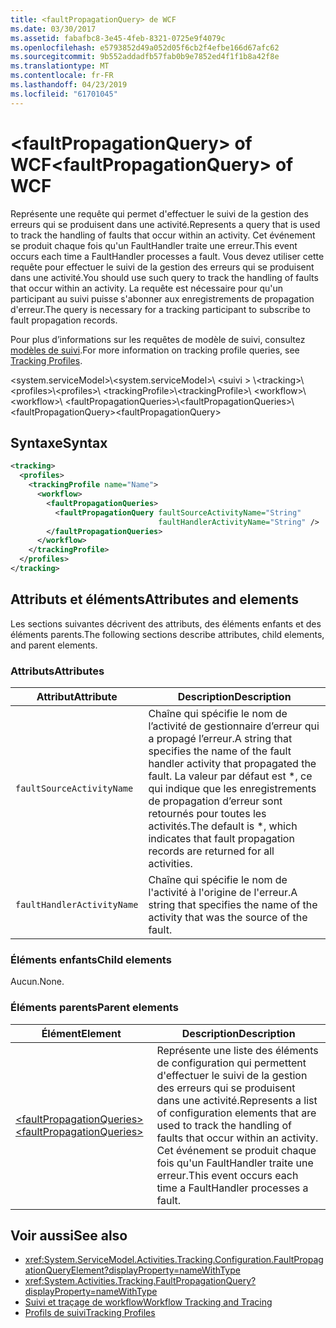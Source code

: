 ```yaml
---
title: <faultPropagationQuery> de WCF
ms.date: 03/30/2017
ms.assetid: fabafbc8-3e45-4feb-8321-0725e9f4079c
ms.openlocfilehash: e5793852d49a052d05f6cb2f4efbe166d67afc62
ms.sourcegitcommit: 9b552addadfb57fab0b9e7852ed4f1f1b8a42f8e
ms.translationtype: MT
ms.contentlocale: fr-FR
ms.lasthandoff: 04/23/2019
ms.locfileid: "61701045"
---
```

# <a name="faultpropagationquery-of-wcf"></a><span data-ttu-id="c70a6-102">\<faultPropagationQuery> of WCF</span><span class="sxs-lookup"><span data-stu-id="c70a6-102">\<faultPropagationQuery> of WCF</span></span>

<span data-ttu-id="c70a6-103">Représente une requête qui permet d'effectuer le suivi de la gestion des erreurs qui se produisent dans une activité.</span><span class="sxs-lookup"><span data-stu-id="c70a6-103">Represents a query that is used to track the handling of faults that occur within an activity.</span></span>  <span data-ttu-id="c70a6-104">Cet événement se produit chaque fois qu'un FaultHandler traite une erreur.</span><span class="sxs-lookup"><span data-stu-id="c70a6-104">This event occurs each time a FaultHandler processes a fault.</span></span> <span data-ttu-id="c70a6-105">Vous devez utiliser cette requête pour effectuer le suivi de la gestion des erreurs qui se produisent dans une activité.</span><span class="sxs-lookup"><span data-stu-id="c70a6-105">You should use such query to track the handling of faults that occur within an activity.</span></span> <span data-ttu-id="c70a6-106">La requête est nécessaire pour qu'un participant au suivi puisse s'abonner aux enregistrements de propagation d'erreur.</span><span class="sxs-lookup"><span data-stu-id="c70a6-106">The query is necessary for a  tracking participant to subscribe to fault propagation records.</span></span>

<span data-ttu-id="c70a6-107">Pour plus d’informations sur les requêtes de modèle de suivi, consultez [modèles de suivi](../../../../../docs/framework/windows-workflow-foundation/tracking-profiles.md).</span><span class="sxs-lookup"><span data-stu-id="c70a6-107">For more information on tracking profile queries, see [Tracking Profiles](../../../../../docs/framework/windows-workflow-foundation/tracking-profiles.md).</span></span>

<span data-ttu-id="c70a6-108">\<system.serviceModel>\\</span><span class="sxs-lookup"><span data-stu-id="c70a6-108">\<system.serviceModel>\\</span></span>
<span data-ttu-id="c70a6-109">\<suivi > \\</span><span class="sxs-lookup"><span data-stu-id="c70a6-109">\<tracking>\\</span></span>
<span data-ttu-id="c70a6-110">\<profiles>\\</span><span class="sxs-lookup"><span data-stu-id="c70a6-110">\<profiles>\\</span></span>
<span data-ttu-id="c70a6-111">\<trackingProfile>\\</span><span class="sxs-lookup"><span data-stu-id="c70a6-111">\<trackingProfile>\\</span></span>
<span data-ttu-id="c70a6-112">\<workflow>\\</span><span class="sxs-lookup"><span data-stu-id="c70a6-112">\<workflow>\\</span></span>
<span data-ttu-id="c70a6-113">\<faultPropagationQueries>\\</span><span class="sxs-lookup"><span data-stu-id="c70a6-113">\<faultPropagationQueries>\\</span></span>
<span data-ttu-id="c70a6-114">\<faultPropagationQuery></span><span class="sxs-lookup"><span data-stu-id="c70a6-114">\<faultPropagationQuery></span></span>

## <a name="syntax"></a><span data-ttu-id="c70a6-115">Syntaxe</span><span class="sxs-lookup"><span data-stu-id="c70a6-115">Syntax</span></span>

```xml
<tracking>
  <profiles>
    <trackingProfile name="Name">
      <workflow>
        <faultPropagationQueries>
          <faultPropagationQuery faultSourceActivityName="String"
                                 faultHandlerActivityName="String" />
        </faultPropagationQueries>
      </workflow>
    </trackingProfile>
  </profiles>
</tracking>
```

## <a name="attributes-and-elements"></a><span data-ttu-id="c70a6-116">Attributs et éléments</span><span class="sxs-lookup"><span data-stu-id="c70a6-116">Attributes and elements</span></span>

<span data-ttu-id="c70a6-117">Les sections suivantes décrivent des attributs, des éléments enfants et des éléments parents.</span><span class="sxs-lookup"><span data-stu-id="c70a6-117">The following sections describe attributes, child elements, and parent elements.</span></span>

### <a name="attributes"></a><span data-ttu-id="c70a6-118">Attributs</span><span class="sxs-lookup"><span data-stu-id="c70a6-118">Attributes</span></span>

|<span data-ttu-id="c70a6-119">Attribut</span><span class="sxs-lookup"><span data-stu-id="c70a6-119">Attribute</span></span>|<span data-ttu-id="c70a6-120">Description</span><span class="sxs-lookup"><span data-stu-id="c70a6-120">Description</span></span>|
|---------------|-----------------|
|`faultSourceActivityName`|<span data-ttu-id="c70a6-121">Chaîne qui spécifie le nom de l’activité de gestionnaire d’erreur qui a propagé l’erreur.</span><span class="sxs-lookup"><span data-stu-id="c70a6-121">A string that specifies the name of the fault handler activity that propagated the fault.</span></span> <span data-ttu-id="c70a6-122">La valeur par défaut est \*, ce qui indique que les enregistrements de propagation d’erreur sont retournés pour toutes les activités.</span><span class="sxs-lookup"><span data-stu-id="c70a6-122">The default is \*, which indicates that fault propagation records are returned for all activities.</span></span>|
|`faultHandlerActivityName`|<span data-ttu-id="c70a6-123">Chaîne qui spécifie le nom de l'activité à l'origine de l'erreur.</span><span class="sxs-lookup"><span data-stu-id="c70a6-123">A string that specifies the name of the activity that was the source of the fault.</span></span>|

### <a name="child-elements"></a><span data-ttu-id="c70a6-124">Éléments enfants</span><span class="sxs-lookup"><span data-stu-id="c70a6-124">Child elements</span></span>

<span data-ttu-id="c70a6-125">Aucun.</span><span class="sxs-lookup"><span data-stu-id="c70a6-125">None.</span></span>

### <a name="parent-elements"></a><span data-ttu-id="c70a6-126">Éléments parents</span><span class="sxs-lookup"><span data-stu-id="c70a6-126">Parent elements</span></span>

|<span data-ttu-id="c70a6-127">Élément</span><span class="sxs-lookup"><span data-stu-id="c70a6-127">Element</span></span>|<span data-ttu-id="c70a6-128">Description</span><span class="sxs-lookup"><span data-stu-id="c70a6-128">Description</span></span>|
|-------------|-----------------|
|[<span data-ttu-id="c70a6-129">\<faultPropagationQueries></span><span class="sxs-lookup"><span data-stu-id="c70a6-129">\<faultPropagationQueries></span></span>](faultpropagationqueries-of-wcf.md)|<span data-ttu-id="c70a6-130">Représente une liste des éléments de configuration qui permettent d'effectuer le suivi de la gestion des erreurs qui se produisent dans une activité.</span><span class="sxs-lookup"><span data-stu-id="c70a6-130">Represents a list of configuration elements that are used to track the handling of faults that occur within an activity.</span></span>  <span data-ttu-id="c70a6-131">Cet événement se produit chaque fois qu'un FaultHandler traite une erreur.</span><span class="sxs-lookup"><span data-stu-id="c70a6-131">This event occurs each time a FaultHandler processes a fault.</span></span>|

## <a name="see-also"></a><span data-ttu-id="c70a6-132">Voir aussi</span><span class="sxs-lookup"><span data-stu-id="c70a6-132">See also</span></span>

- <xref:System.ServiceModel.Activities.Tracking.Configuration.FaultPropagationQueryElement?displayProperty=nameWithType>
- <xref:System.Activities.Tracking.FaultPropagationQuery?displayProperty=nameWithType>
- [<span data-ttu-id="c70a6-133">Suivi et traçage de workflow</span><span class="sxs-lookup"><span data-stu-id="c70a6-133">Workflow Tracking and Tracing</span></span>](../../../../../docs/framework/windows-workflow-foundation/workflow-tracking-and-tracing.md)
- [<span data-ttu-id="c70a6-134">Profils de suivi</span><span class="sxs-lookup"><span data-stu-id="c70a6-134">Tracking Profiles</span></span>](../../../../../docs/framework/windows-workflow-foundation/tracking-profiles.md)
